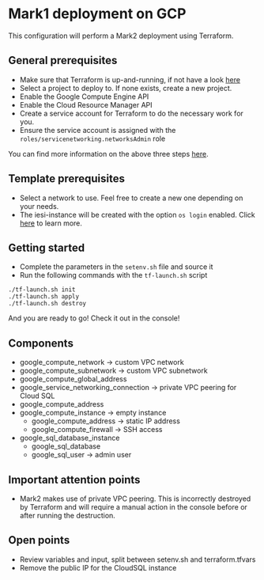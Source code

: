 # Mark1 deployment on GCP

This configuration will perform a Mark2 deployment using Terraform.

## General prerequisites
* Make sure that Terraform is up-and-running, if not have a look [here](https://learn.hashicorp.com/terraform/gcp/intro)
* Select a project to deploy to. If none exists, create a new project.
* Enable the Google Compute Engine API
* Enable the Cloud Resource Manager API
* Create a service account for Terraform to do the necessary work for you.
* Ensure the service account is assigned with the ```roles/servicenetworking.networksAdmin``` role

You can find more information on the above three steps [here](https://learn.hashicorp.com/terraform/gcp/build).

## Template prerequisites
* Select a network to use. Feel free to create a new one depending on your needs.
* The iesi-instance will be created with the option `os login` enabled. Click [here](https://cloud.google.com/compute/docs/oslogin) to learn more.

## Getting started
* Complete the parameters in the `setenv.sh` file and source it
* Run the following commands with the ```tf-launch.sh``` script

```
./tf-launch.sh init
./tf-launch.sh apply
./tf-launch.sh destroy
```

And you are ready to go! Check it out in the console!

## Components

* google_compute_network -> custom VPC network
* google_compute_subnetwork -> custom VPC subnetwork
* google_compute_global_address
* google_service_networking_connection -> private VPC peering for Cloud SQL
* google_compute_address
* google_compute_instance -> empty instance
  * google_compute_address -> static IP address
  * google_compute_firewall -> SSH access
* google_sql_database_instance
  * google_sql_database
  * google_sql_user -> admin user

## Important attention points
* Mark2 makes use of private VPC peering. This is incorrectly destroyed by Terraform and will require a manual action in the console before or after running the destruction.

## Open points
* Review variables and input, split between setenv.sh and terraform.tfvars
* Remove the public IP for the CloudSQL instance